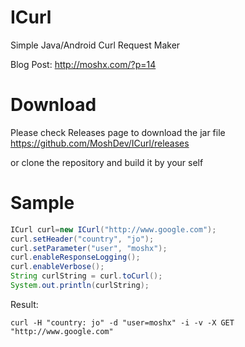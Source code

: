 ICurl
=====

Simple Java/Android Curl Request Maker

Blog Post: http://moshx.com/?p=14

Download
========
Please check Releases page to download the jar file
https://github.com/MoshDev/ICurl/releases

or clone the repository and build it by your self


Sample
======

```java
ICurl curl=new ICurl("http://www.google.com");
curl.setHeader("country", "jo");
curl.setParameter("user", "moshx");
curl.enableResponseLogging();
curl.enableVerbose();
String curlString = curl.toCurl();
System.out.println(curlString);
```

Result:

```
curl -H "country: jo" -d "user=moshx" -i -v -X GET "http://www.google.com"
```
    
